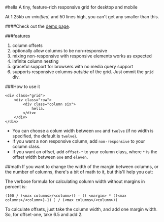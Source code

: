 #hella
A tiny, feature-rich responsive grid for desktop and mobile

At 1.25kb *un-minified*, and 50 lines high, you can't get any smaller than this. 

####Check out the [demo page](http://codezombie.github.com/hella).

###features
 1. column offsets
 2. optionally allow columns to be non-responsive
 3. mixing non-responsive with responsive elements works as expected
 4. infinite column nesting
 5. graceful support for browsers with no media query support
 6. supports responsive columns *outside* of the grid. Just ommit the `grid` div.
 
###How to use it
```
<div class="grid">
	<div class="row">
		<div class="column six">
			hella.
		</div>
	</div>
</div>
```

 * You can choose a colum width between `one` and `twelve` (if no width is specified, the default is `twelve`).
 * If you want a non responsive column, add `non-responsive` to your column class.
 * If you want an offset, add `offset-*` to your column class, where `*` is the offset width between `one` and `eleven`.

##math
If you want to change the width of the margin between columns, or the number of columns, there's a bit of math to it, but this'll help you out:

 The verbose formula for calculating column width without margins in percent is:
 
`(100 / (<max columns>/<column>)) - (( <margin> * ((<max columns>/<column>)-1) ) / (<max columns>/<column>))` 

To calculate offsets, just take the column width, and add one margin width. So, for offset-one, take 6.5 and add 2.

